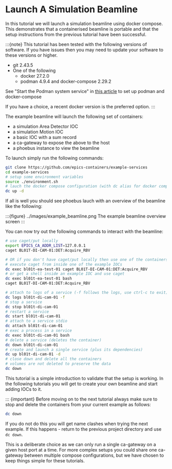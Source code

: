 
# Launch A Simulation Beamline

In this tutorial we will launch a simulation beamline using docker compose. This demonstrates that a containerised beamline is portable and that the setup instructions from the previous tutorial have been successful.

:::{note}
This tutorial has been tested with the following versions of software. If you have issues then you may need to update your software to these versions or higher.

- git 2.43.5
- One of the following
  - docker 27.2.0
  - podman 4.9.4 and docker-compose 2.29.2

See "Start the Podman system service" in [this article](https://www.redhat.com/sysadmin/podman-docker-compose) to set up podman and docker-compose

If you have a choice, a recent docker version is the preferred option.
:::

The example beamline will launch the following set of containers:
- a simulation Area Detector IOC
- a simulation Motion IOC
- a basic IOC with a sum record
- a ca-gateway to expose the above to the host
- a phoebus instance to view the beamline

To launch simply run the following commands:

```bash
git clone https://github.com/epics-containers/example-services
cd example-services
# setup some environment variables
source ./environment.sh
# lauch the docker compose configuration (with dc alias for docker compose)
dc up -d
```

If all is well you should see phoebus lauch with an overview of the beamline like the following:

:::{figure} ../images/example_beamline.png
The example beamline overview screen
:::

You can now try out the following commands to interact with the beamline:

```bash
# use caget/put locally
export EPICS_CA_ADDR_LIST=127.0.0.1
caget BL01T-DI-CAM-01:DET:Acquire_RBV

# OR if you don't have caget/put locally then use one of the containers instead:
# execute caget from inside one of the example IOCs
dc exec bl01t-ea-test-01 caget BL01T-DI-CAM-01:DET:Acquire_RBV
# or get a shell inside an example IOC and use caget
dc exec bl01t-ea-test-01 bash
caget BL01T-DI-CAM-01:DET:Acquire_RBV

# attach to logs of a service (-f follows the logs, use ctrl-c to exit)
dc logs bl01t-di-cam-01 -f
# stop a service
dc stop bl01t-di-cam-01
# restart a service
dc start bl01t-di-cam-01
# attach to a service stdio
dc attach bl01t-di-cam-01
# exec a process in a service
dc exec bl01t-di-cam-01 bash
# delete a service (deletes the container)
dc down bl01t-di-cam-01
# create and launch a single service (plus its dependencies)
dc up bl01t-di-cam-01 -d
# close down and delete all the containers
# volumes are not deleted to preserve the data
dc down
```

This tutorial is a simple introduction to validate that the setup is working. In the following tutorials you will get to create your own beamline and start adding IOCs to it.

::: {important}
Before moving on to the next tutorial always make sure to stop and delete the containers from your current example as follows:

```bash
dc down
```

If you do not do this you will get name clashes when trying the next example. If this happens - return to the previous project directory and use `dc down`.

This is a deliberate choice as we can only run a single ca-gateway on a given host port at a time. For more complex setups you could share one ca-gateway between multiple compose configurations, but we have chosen to keep things simple for these tutorials.
